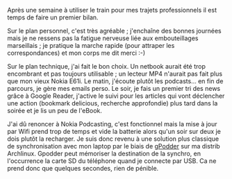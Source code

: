<!-- title: Les trajets, premier bilan -->
<!-- category: Mobilité -->

Après une semaine à utiliser le train pour mes trajets professionnels il est
temps de faire un premier bilan.<!-- more --> 

Sur le plan personnel, c'est très agréable ; j'enchaîne des bonnes journées
mais je ne ressens pas la fatigue nerveuse liée aux embouteillages marseillais
; je pratique la marche rapide (pour attraper les correspondances) et mon corps
me dit merci :-)

Sur le plan technique, j'ai fait le bon choix. Un netbook aurait été trop
encombrant et pas toujours utilisable ; un lecteur MP4 n'aurait pas fait plus
que mon vieux Nokia E61i. Le matin, j'écoute plutôt les podcasts... en fin de
parcours, je gère mes emails perso. Le soir, je fais un premier tri des news
grâce à Google Reader, j'active le suivi pour les articles qui vont
déclencher une action (bookmark delicious, recherche approfondie) plus tard
dans la soirée et je lis un peu de l'eBook.

J'ai dû renoncer à Nokia Podcasting, c'est fonctionnel mais la mise à jour
par Wifi prend trop de temps et vide la batterie alors qu'un soir sur deux je
dois plutôt la recharger. Je suis donc revenu à une solution plus classique de
synchronisation avec mon laptop par le biais de [gPodder](http://gpodder.org/)
sur ma distrib Archlinux. Gpodder peut mémoriser la destination de la synchro,
en l'occurrence la carte SD du téléphone quand je connecte par USB. Ca ne
prend donc que quelques secondes, rien de pénible.
